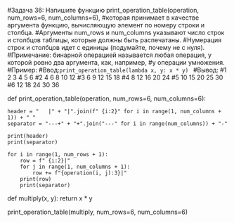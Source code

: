 #Задача 36: Напишите функцию print_operation_table(operation, num_rows=6, num_columns=6),
#которая принимает в качестве аргумента функцию, вычисляющую элемент по номеру строки и столбца.
#Аргументы num_rows и num_columns указывают число строк и столбцов таблицы, которые должны быть распечатаны.
#Нумерация строк и столбцов идет с единицы (подумайте, почему не с нуля).
#Примечание: бинарной операцией называется любая операция, у которой ровно два аргумента, как, например,
#у операции умножения.
#Пример:
#Ввод:`print_operation_table(lambda x, y: x * y) `
#Вывод:
#1 2 3 4 5 6
#2 4 6 8 10 12
#3 6 9 12 15 18
#4 8 12 16 20 24
#5 10 15 20 25 30
#6 12 18 24 30 36

def print_operation_table(operation, num_rows=6, num_columns=6):
 
    header = "   |" + "|".join(f" {i:2}" for i in range(1, num_columns + 1)) + " "
    separator = "---+" + "+".join("---" for i in range(num_columns)) + "-"
    
    print(header)
    print(separator)
    
    for i in range(1, num_rows + 1):
        row = f" {i:2}|"
        for j in range(1, num_columns + 1):
            row += f"{operation(i, j):3}|"
        print(row)
        print(separator)
def multiply(x, y):
    return x * y

print_operation_table(multiply, num_rows=6, num_columns=6)



